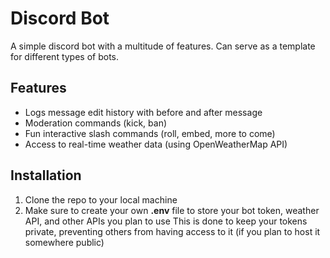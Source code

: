 # Discord Bot
A simple discord bot with a multitude of features. Can serve as a template for different types of bots.

## Features
- Logs message edit history with before and after message
- Moderation commands (kick, ban)
- Fun interactive slash commands (roll, embed, more to come)
- Access to real-time weather data (using OpenWeatherMap API)

## Installation
1. Clone the repo to your local machine
2. Make sure to create your own **.env** file to store your bot token, weather API, and other APIs you plan to use
   This is done to keep your tokens private, preventing others from having access to it (if you plan to host it somewhere public)
